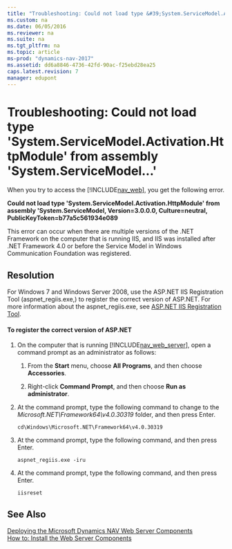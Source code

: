 ```yaml
---
title: "Troubleshooting: Could not load type &#39;System.ServiceModel.Activation.HttpModule&#39; from assembly &#39;System.ServiceModel...&#39;"
ms.custom: na
ms.date: 06/05/2016
ms.reviewer: na
ms.suite: na
ms.tgt_pltfrm: na
ms.topic: article
ms-prod: "dynamics-nav-2017"
ms.assetid: dd6a8846-4736-42fd-90ac-f25ebd28ea25
caps.latest.revision: 7
manager: edupont
---
```

# Troubleshooting: Could not load type &#39;System.ServiceModel.Activation.HttpModule&#39; from assembly &#39;System.ServiceModel...&#39;
When you try to access the [!INCLUDE[nav_web](includes/nav_web_md.md)], you get the following error.  
  
 **Could not load type 'System.ServiceModel.Activation.HttpModule' from assembly 'System.ServiceModel, Version=3.0.0.0, Culture=neutral, PublicKeyToken=b77a5c561934e089**  
  
 This error can occur when there are multiple versions of the .NET Framework on the computer that is running IIS, and IIS was installed after .NET Framework 4.0 or before the Service Model in Windows Communication Foundation was registered.  
  
## Resolution  
 For Windows 7 and Windows Server 2008, use the ASP.NET IIS Registration Tool \(aspnet\_regiis.exe,\) to register the correct version of ASP.NET. For more information about the aspnet\_regiis.exe, see [ASP.NET IIS Registration Tool](http://go.microsoft.com/fwlink/?LinkID=259700).  
  
#### To register the correct version of ASP.NET  
  
1.  On the computer that is running [!INCLUDE[nav_web_server](includes/nav_web_server_md.md)], open a command prompt as an administrator as follows:  
  
    1.  From the **Start** menu, choose **All Programs**, and then choose **Accessories**.  
  
    2.  Right-click **Command Prompt**, and then choose **Run as administrator**.  
  
2.  At the command prompt, type the following command to change to the *Microsoft.NET\\Framework64\\v4.0.30319* folder, and then press Enter.  
  
    ```  
    cd\Windows\Microsoft.NET\Framework64\v4.0.30319  
    ```  
  
3.  At the command prompt, type the following command, and then press Enter.  
  
    ```  
    aspnet_regiis.exe -iru  
    ```  
  
4.  At the command prompt, type the following command, and then press Enter.  
  
    ```  
    iisreset  
    ```  
  
## See Also  
 [Deploying the Microsoft Dynamics NAV Web Server Components](Deploying-the-Microsoft-Dynamics-NAV-Web-Server-Components.md)   
 [How to: Install the Web Server Components](How-to--Install%20the%20Web%20Server%20Components.md)